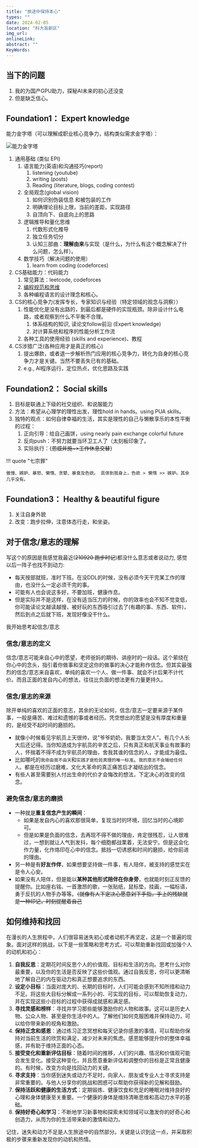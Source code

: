 ```yaml
---
title: "旅途中保持本心"
types: ""
date: 2024-02-05
location: "科大高新区"
img_url: 
onlineLink: 
abstract: ""
KeyWords:
---
```


## 当下的问题

1. 我的为国产GPU助力，探秘AI未来的初心还没变
2. 但是缺乏信心。

## Foundation1： Expert knowledge

能力金字塔（可以理解成职业核心竞争力，结构类似需求金字塔）：

![能力金字塔](https://pic.shaojiemike.top/img/20231010105556.png)


1. 通用基础 (类似 EPI)
   1. 语言能力(英语)和沟通技巧(report)
      1. listening (youtube)
      2. writing (posts)
      3. Reading (literature, blogs, coding contest)
   2. 全局观念(global vision)
      1. 如何识别伪装信息 和被包装的工作
      2. 明确理论目标上限，当前的差距，实现路径
      3. 自顶向下、自底向上的思路
   3. 逻辑推导和量化思维
      1. 代数形式化推导
      2. 独立任务切分
      3. 认知三部曲：**理解由来**与实现（是什么，为什么有这个概念解决了什么问题，怎么样）。
   4. 数学技巧（解决问题的使用）
      1. learn from coding (codeforces)
2. CS基础能力：代码能力
      1. 常见算法：leetcode, codeforces
      2. [编程规范和思维](https://csdiy.wiki/)
      3. 各种编程语言的设计理念和核心。
3. CS的核心竞争力(发挥专长，专家知识与经验（特定领域的观念与洞察））
   1. 性能优化是没有出路的，到最后都是硬件的实现瓶颈。除非设计什么电路，或者观察到什么不平衡不合理。
      1. 体系结构的知识, 读论文follow前沿 (Expert knowledge)
      2. 对计算系统和程序的性能分析工作流
   2. 各种工具的使用经验 (skills and experience)、教程
4. CS涉猎广泛(各种应用才是真正的核心)
   1. 提出爆款，或者退一步解析热门应用的核心竞争力，转化为自身的核心竞争力才是关键。当然不要丢失已有的基础。
   2. e.g., AI程序运行，定位热点，优化思路及实践

## Foundation2： Social skills

1. 目标是联通上下级的社交组织、和说服能力
2. 方法：希望从心理学的理性出发，理性hold in hands。using PUA skills。
3. 独特的观点：如何自律幸福的生活，其实是理性的自己与懒散享乐的本性平衡的过程：
   1. 正向引导：给自己画饼，using nearly pain exchange colorful future
   2. 反向push：不努力就要当环卫工人了（太刻板印象了。
   3. 实际执行：{~~恩威并施~>工作休息交替~~}

!!! quote "七宗罪"

    傲慢、嫉妒、暴怒、懒惰、贪婪、暴食及色欲。 具体到我身上，色欲 > 懒惰 >> 嫉妒。其余几乎没有。

## Foundation3： Healthy & beautiful figure

1. 关注自身外貌
2. 改变：跑步拉伸，注意体态行走，和坐姿。

## 对于信念/意志的理解

写这个的原因是我感觉我最近(~~210920 跑步时记~~)都没什么意志或者说动力, 感觉以后一阵子也找不到动力:

* 每天按部就班，准时下班。在没DDL的时候，没有必须今天干完某工作的理由，也没什么一定必须干完的事。
* 可能有人也会说这多好，不要加班，健康作息。
* 但是实际并不是这样，在没有适当压力的时候，你的效率也会不知不觉变低，你可能读论文越读越慢，被好玩的东西吸引过去了(有趣的事、东西、软件)，然后到点之后就下班，发现好像没干什么。

我开始思考起信念/意志

### 信念/意志的定义

信念/意志可能来自心中的愿望，老师爸妈的期待、讲座时的一段话。这个萦绕在你心中的念头，指引着你做事和坚定这你的做事的决心才能称作信念。但其实最强烈的信念/意志来自喜欢，单纯的喜欢一个人、做一件事、就会不计后果不计代价。而且正面的发自内心的想法，往往比负面的想法更有力量更持久。

### 信念/意志的来源

除开单纯的喜欢的正面的意志，其余的无论如何，信念/意志一定要来源于某件事，一般是痛苦、难过和遗憾的事或者经历。凭空想出的愿望是没有厚度和重量的，是经受不起时间的磨损的。

* 就像小时候看见宇航员上天很帅，说"爷爷奶奶，我要当太空人"。有几个人长大后还记得。当你知道成为宇航员的辛苦之后，只有真正和航天事业有故事的人，怀揣着不得不成为宇航员的理由，舍我其谁的信念的人，才能成为最佳。
* 比如哪吒的`我命由我不由天`和`实践才是检验真理的唯一标准`。`我的意志不会输给任何人`。都是在经历过磨难，文化大革命的真正痛苦后才凝结出的信念。
* 有些人甚至需要别人付出生命的代价才会悔改的想法，下定决心的改变的信念。

### 避免信念/意志的磨损

* 一种就是**重复信念产生的瞬间**：
  * 如果是发自内心的喜欢那很简单，复现当时的环境，回忆当时的心境即可。
  * 但是如果是负面的信念，去再现不得不做的理由，肯定很残忍，让人很难过，一想到就让人气到发抖，每个细胞都战栗着，无法安宁。但是这会化作力量，化作烙印在心中的信念。抵挡一切诱惑和时间的磨损，给你前进的理由。
* 另一种是有**好友作伴**，如果想要坚持做一件事，有人陪伴，被支持的感觉实在是令人心安。
* 如果没有人陪伴，但是能以**某种其他形式陪伴在你身旁**，也就能时刻正反馈的提醒你。比如座右铭、一首激昂的歌，一张贴纸，鼠标垫，挂画，一幅标语，勇于反抗的人物手办等等。~~（就像有人下定决心愿意剁下手指，手上的残缺就是一种印记，时刻提醒着自己~~


## 如何维持和找回

在漫长的人生旅程中，人们很容易迷失初心或者动机不再坚定，这是一个普遍的现象。面对这样的挑战，以下是一些策略和思考方式，可以帮助重新找回或加强个人的动机和初心：

1. **自我反思**：定期花时间反思个人的价值观、目标和生活的方向。思考什么对你最重要，以及你的生活是否反映了这些价值观。通过自我反思，你可以更清晰地了解自己的内在驱动力和真正想要追求的东西。
2. **设定小目标**：当面对庞大的、长期的目标时，人们可能会感到不知所措和动力不足。将这些大目标分解成一系列小的、可实现的目标，可以帮助恢复动力，并在实现这些小目标的过程中获得成就感和满足感。
3. **寻找灵感和榜样**：寻找并学习那些能够激励你的人物和故事。这可以是历史人物、公众人物、甚至是你生活中的人。了解他们如何克服困难并保持动力，可以给你带来新的视角和激励。
4. **保持正念和感恩**：通过练习正念冥想和每天记录你感激的事情，可以帮助你保持对当前生活的欣赏和满足，减少对未来的焦虑。感恩能够提升你的整体幸福感，并有助于维持正面的心态。
5. **接受变化和重新评估目标**：随着时间的推移，人们的兴趣、情况和价值观可能会发生变化。接受这种变化，并且愿意重新评估和调整你的目标是正常且健康的。有时候，改变方向是找回动力的关键。
6. **寻求支持**：当你感到迷失或动力不足时，向家人、朋友或专业人士寻求支持是非常重要的。与他人分享你的挑战和困惑可以帮助你获得新的见解和鼓励。
7. **保持活跃和健康的生活方式**：定期锻炼、健康饮食和充足的睡眠对维持良好的心理和身体健康至关重要。一个健康的身体是维持清晰思维和高动力水平的基础。
8. **保持好奇心和学习**：不断地学习新事物和探索未知领域可以激发你的好奇心和创造力，从而为你的生活带来新的激情和动力。

记住，迷失和动力不足是人生旅途中的自然部分。关键是认识到这一点，并采取积极的步骤来重新发现你的动机和热情。